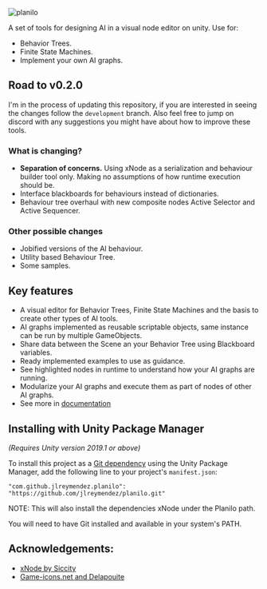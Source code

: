 ![planilo](https://user-images.githubusercontent.com/1077394/91163953-be4d8d80-e6a4-11ea-9f86-127a6374235d.png)

A set of tools for designing AI in a visual node editor on unity. Use for:
* Behavior Trees.
* Finite State Machines.
* Implement your own AI graphs.

## Road to v0.2.0
I'm in the process of updating this repository, if you are interested in seeing the changes follow the `development` branch. Also feel free to jump on discord with any suggestions you might have about how to improve these tools.

### What is changing?
* **Separation of concerns.** Using xNode as a serialization and behaviour builder tool only. Making no assumptions of how runtime execution should be.
* Interface blackboards for behaviours instead of dictionaries.
* Behaviour tree overhaul with new composite nodes Active Selector and Active Sequencer.

### Other possible changes
* Jobified versions of the AI behaviour. 
* Utility based Behaviour Tree.
* Some samples.

## Key features
* A visual editor for Behavior Trees, Finite State Machines and the basis to create other types of AI tools.
* AI graphs implemented as reusable scriptable objects, same instance can be run by multiple GameObjects.
* Share data between the Scene an your Behavior Tree using Blackboard variables.
* Ready implemented examples to use as guidance.
* See highlighted nodes in runtime to understand how your AI graphs are running.
* Modularize your AI graphs and execute them as part of nodes of other AI graphs.
* See more in [documentation](https://github.com/jlreymendez/planilo/wiki)

## Installing with Unity Package Manager
*(Requires Unity version 2019.1 or above)*

To install this project as a [Git dependency](https://docs.unity3d.com/Manual/upm-git.html) using the Unity Package Manager,
add the following line to your project's `manifest.json`:

```
"com.github.jlreymendez.planilo": "https://github.com/jlreymendez/planilo.git"
```
NOTE: This will also install the dependencies xNode under the Planilo path.

You will need to have Git installed and available in your system's PATH.

## Acknowledgements:
* [xNode by Siccity](https://github.com/Siccity/xNode)
* [Game-icons.net and Delapouite](https://game-icons.net/1x1/delapouite/choice.html)
